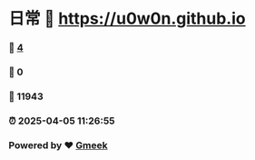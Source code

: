 # 日常 :link: https://u0w0n.github.io 
### :page_facing_up: [4](https://u0w0n.github.io/tag.html) 
### :speech_balloon: 0 
### :hibiscus: 11943 
### :alarm_clock: 2025-04-05 11:26:55 
### Powered by :heart: [Gmeek](https://github.com/Meekdai/Gmeek)
